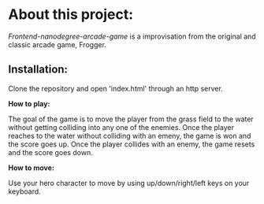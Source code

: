 # About this project:
*Frontend-nanodegree-arcade-game* is a improvisation from the original and classic arcade game, Frogger.

## Installation:
Clone the repository and open 'index.html' through an http server.

**How to play:**

The goal of the game is to move the player from the grass field to the water without getting colliding into any one of the enemies.
Once the player reaches to the water without colliding with an emeny, the game is won and the score goes up.
Once the player collides with an enemy, the game resets and the score goes down.

**How to move:**

Use your hero character to move by using up/down/right/left keys on your keyboard.
